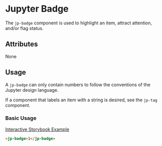 # Jupyter Badge

The `jp-badge` component is used to highlight an item, attract attention, and/or flag status.

## Attributes

None

## Usage

A `jp-badge` can only contain numbers to follow the conventions of the Jupyter design language.

If a component that labels an item with a string is desired, see the `jp-tag` component.

### Basic Usage

[Interactive Storybook Example](https://jupyterlab-contrib.github.io/jupyter-ui-toolkit/?path=/story/library-badge--default)

```html
<jp-badge>1</jp-badge>
```
